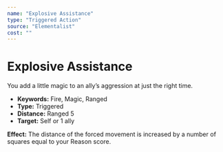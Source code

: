 ```yaml
---
name: "Explosive Assistance"
type: "Triggered Action"
source: "Elementalist"
cost: ""
---
```


# Explosive Assistance

You add a little magic to an ally’s aggression at just the right time.

- **Keywords:** Fire, Magic, Ranged
- **Type:** Triggered
- **Distance:** Ranged 5
- **Target:** Self or 1 ally

**Effect:** The distance of the forced movement is increased by a number of squares equal to your Reason score.
